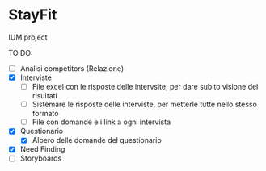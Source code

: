 # StayFit
IUM project 

TO DO:
  - [ ] Analisi competitors (Relazione)
  - [x] Interviste
      - [ ] File excel con le risposte delle intervsite, per dare subito visione dei risultati
      - [ ] Sistemare le risposte delle interviste, per metterle tutte nello stesso formato
      - [ ] File con domande e i link a ogni intervista
  - [x] Questionario
      - [x] Albero delle domande del questionario
  - [x] Need Finding
  - [ ] Storyboards
